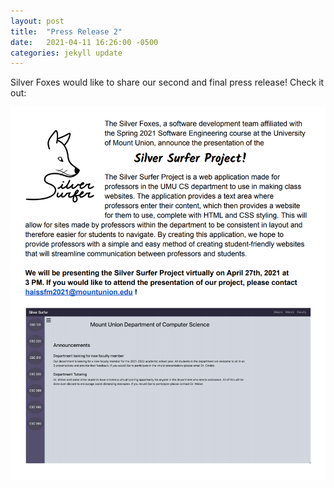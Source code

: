 ```yaml
---
layout: post
title:  "Press Release 2"
date:   2021-04-11 16:26:00 -0500
categories: jekyll update
---
```


Silver Foxes would like to share our second and final press release! Check it out:


![press release](/assets/img/pr2.png "Press Release 2")